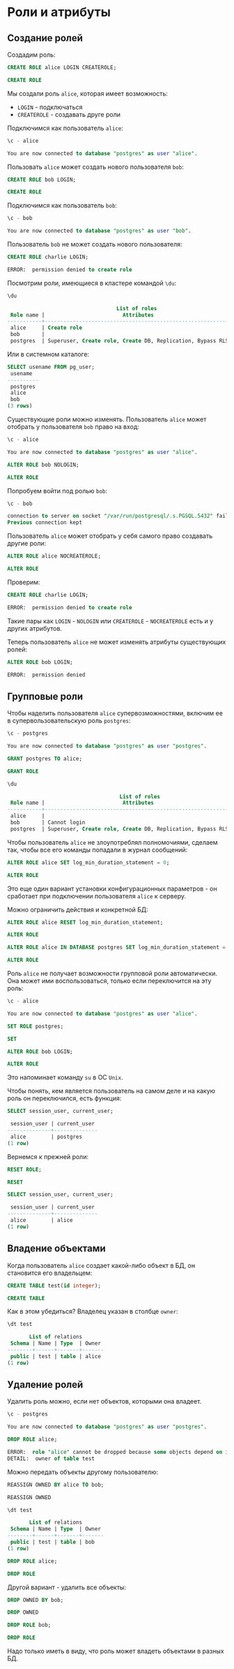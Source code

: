 # Роли и атрибуты


## Создание ролей

Создадим роль:
```sql
CREATE ROLE alice LOGIN CREATEROLE;

CREATE ROLE
```

Мы создали роль `alice`, которая имеет возможность:
- `LOGIN` - подключаться
- `CREATEROLE` - создавать друге роли

Подключимся как пользователь `alice`:
```sql
\c - alice

You are now connected to database "postgres" as user "alice".
```

Пользовать `alice` может создать нового пользователя `bob`:
```sql
CREATE ROLE bob LOGIN;

CREATE ROLE
```

Подключимся как пользователь `bob`:
```sql
\c - bob

You are now connected to database "postgres" as user "bob".
```

Пользователь `bob` не может создать нового пользователя:
```sql
CREATE ROLE charlie LOGIN;

ERROR:  permission denied to create role
```

Посмотрим роли, имеющиеся в кластере командой `\du`:
```sql
\du

                                   List of roles
 Role name |                         Attributes                         | Member of
-----------+------------------------------------------------------------+-----------
 alice     | Create role                                                | {}
 bob       |                                                            | {}
 postgres  | Superuser, Create role, Create DB, Replication, Bypass RLS | {}
```

Или в системном каталоге:
```sql
SELECT usename FROM pg_user;
 usename  
----------
 postgres
 alice
 bob
(3 rows)
```

Существующие роли можно изменять. Пользователь `alice` может отобрать у пользователя `bob` право на вход:
```sql
\c - alice

You are now connected to database "postgres" as user "alice".
```

```sql
ALTER ROLE bob NOLOGIN;

ALTER ROLE
```

Попробуем войти под ролью `bob`:
```sql
\c - bob

connection to server on socket "/var/run/postgresql/.s.PGSQL.5432" failed: FATAL:  role "bob" is not permitted to log in
Previous connection kept
```

Пользователь `alice` может отобрать у себя самого право создавать другие роли:
```sql
ALTER ROLE alice NOCREATEROLE;

ALTER ROLE
```

Проверим:
```sql
CREATE ROLE charlie LOGIN;

ERROR:  permission denied to create role
```

Такие пары как `LOGIN` - `NOLOGIN` или `CREATEROLE` - `NOCREATEROLE` есть и у других атрибутов.

Теперь пользователь `alice` не может изменять атрибуты существующих ролей:
```sql
ALTER ROLE bob LOGIN;

ERROR:  permission denied
```


## Групповые роли

Чтобы наделить пользователя `alice` супервозможностями, включим ее в супервользовательскую роль `postgres`:

```sql
\c - postgres

You are now connected to database "postgres" as user "postgres".
```

```sql
GRANT postgres TO alice;

GRANT ROLE
```

```sql
\du

                                    List of roles
 Role name |                         Attributes                         | Member of
-----------+------------------------------------------------------------+------------
 alice     |                                                            | {postgres}
 bob       | Cannot login                                               | {}
 postgres  | Superuser, Create role, Create DB, Replication, Bypass RLS | {}
```

Чтобы пользователь `alice` не злоупотреблял полномочиями, сделаем так, чтобы все его команды попадали в журнал сообщений:
```sql
ALTER ROLE alice SET log_min_duration_statement = 0;

ALTER ROLE
```

Это еще один вариант установки конфигурационных параметров - он сработает при подключении пользователя `alice` к серверу.

Можно ограничить действия и конкретной БД:
```sql
ALTER ROLE alice RESET log_min_duration_statement;

ALTER ROLE
```

```sql
ALTER ROLE alice IN DATABASE postgres SET log_min_duration_statement = 0;

ALTER ROLE
```

Роль `alice` не получает возможности групповой роли автоматически.
Она может ими воспользоваться, только если переключится на эту роль:
```sql
\c - alice

You are now connected to database "postgres" as user "alice".
```

```sql
SET ROLE postgres;

SET
```

```sql
ALTER ROLE bob LOGIN;

ALTER ROLE
```

Это напоминает команду `su` в ОС `Unix`.

Чтобы понять, кем является пользователь на самом деле и на какую роль он переключился, есть функция:
```sql
SELECT session_user, current_user;

 session_user | current_user 
--------------+--------------
 alice        | postgres
(1 row)
```

Вернемся к прежней роли:
```sql
RESET ROLE;

RESET
```

```sql
SELECT session_user, current_user;

 session_user | current_user 
--------------+--------------
 alice        | alice
(1 row)
```


## Владение объектами

Когда пользователь `alice` создает какой-либо объект в БД, он становится его владельцем:
```sql
CREATE TABLE test(id integer);

CREATE TABLE
```

Как в этом убедиться? Владелец указан в столбце `owner`:
```sql
\dt test

       List of relations
 Schema | Name | Type  | Owner
--------+------+-------+-------
 public | test | table | alice
(1 row)
```


## Удаление ролей

Удалить роль можно, если нет объектов, которыми она владеет.

```sql
\c - postgres

You are now connected to database "postgres" as user "postgres".
```

```sql
DROP ROLE alice;

ERROR:  role "alice" cannot be dropped because some objects depend on it
DETAIL:  owner of table test
```

Можно передать объекты другому пользователю:
```sql
REASSIGN OWNED BY alice TO bob;

REASSIGN OWNED
```

```sql
\dt test

       List of relations
 Schema | Name | Type  | Owner
--------+------+-------+-------
 public | test | table | bob
(1 row)
```

```sql
DROP ROLE alice;

DROP ROLE
```

Другой вариант - удалить все объекты:
```sql
DROP OWNED BY bob;

DROP OWNED
```

```sql
DROP ROLE bob;

DROP ROLE
```

Надо только иметь в виду, что роль может владеть объектами в разных БД.

